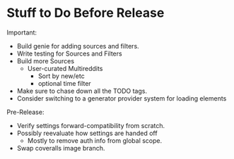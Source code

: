 # Stuff to Do Before Release

Important:

*  Build genie for adding sources and filters.
*  Write testing for Sources and Filters
*  Build more Sources
   * User-curated Multireddits
     * Sort by new/etc
     * optional time filter
*  Make sure to chase down all the TODO tags.
*  Consider switching to a generator provider system for loading elements

Pre-Release:

* Verify settings forward-compatibility from scratch.
* Possibly reevaluate how settings are handed off
  * Mostly to remove auth info from global scope. 
* Swap coveralls image branch.